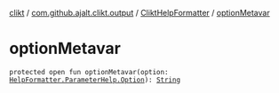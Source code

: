 [clikt](../../index.md) / [com.github.ajalt.clikt.output](../index.md) / [CliktHelpFormatter](index.md) / [optionMetavar](./option-metavar.md)

# optionMetavar

`protected open fun optionMetavar(option: `[`HelpFormatter.ParameterHelp.Option`](../-help-formatter/-parameter-help/-option/index.md)`): `[`String`](https://kotlinlang.org/api/latest/jvm/stdlib/kotlin/-string/index.html)